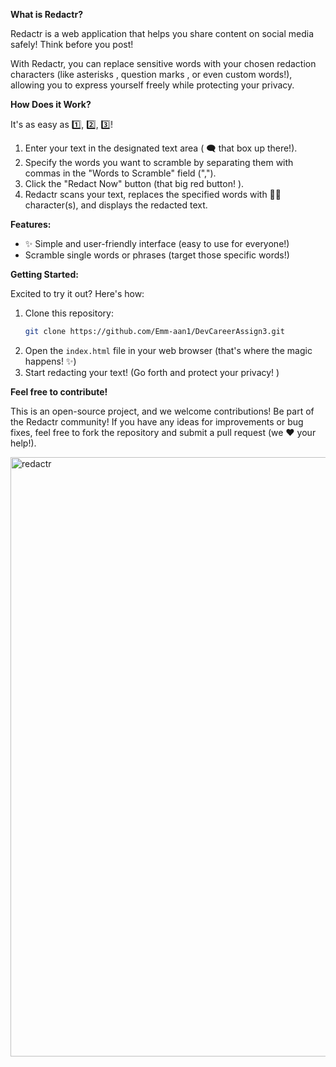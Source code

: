 **What is Redactr?**

Redactr is a web application that helps you share content on social media safely!  Think   before you post! 

With Redactr, you can replace sensitive words with your chosen redaction characters (like asterisks  , question marks  , or even custom words!), allowing you to express yourself freely while protecting your privacy.  

**How Does it Work?**

It's as easy as 1️⃣, 2️⃣, 3️⃣!

1. Enter your text in the designated text area (️ 🗨️ that box up there!).
2. Specify the words you want to scramble by separating them with commas in the "Words to Scramble" field (",").
3. Click the "Redact Now" button (that big red button! ).
4. Redactr scans your text, replaces the specified words with 😶‍🌫️ character(s), and displays the redacted text.

**Features:**

* ✨ Simple and user-friendly interface (easy to use for everyone!)
*  Scramble single words or phrases (target those specific words!)

**Getting Started:**

Excited to try it out?   Here's how:

1. Clone this repository: 
   ```bash
   git clone https://github.com/Emm-aan1/DevCareerAssign3.git
   ```
2. Open the `index.html` file in your web browser (that's where the magic happens! ✨)
3. Start redacting your text! (Go forth and protect your privacy! ️)

**Feel free to contribute!**

This is an open-source project, and we welcome contributions!  Be part of the Redactr community!   If you have any ideas for improvements or bug fixes, feel free to fork the repository and submit a pull request (we ❤️ your help!).

<img width="959" alt="redactr" src="https://github.com/Emm-aan1/DevCareerAssign3/assets/114946207/fae3baf8-6c03-4a6b-9893-fa367b3acf56">
